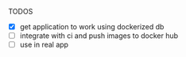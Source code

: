 TODOS

- [x] get application to work using dockerized db
- [ ] integrate with ci and push images to docker hub
- [ ] use in real app